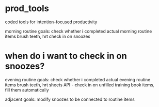 # prod_tools
coded tools for intention-focused productivity

morning routine goals:
check whether i completed actual morning routine items
	brush teeth, hrt
check in on snoozes 
# when do i want to check in on snoozes?


evening routine goals:
check whether i completed actual evening routine items
	brush teeth, hrt
sheets API - check in on unfilled training book items, fill them automatically

adjacent goals:
modify snoozes to be connected to routine items
